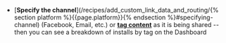 * [**Specify the channel**](/recipes/add_custom_link_data_and_routing/{% section platform %}{{page.platform}}{% endsection %}#specifying-channel) (Facebook, Email, etc.) or [**tag content**](/recipes/add_custom_link_data_and_routing/{{page.platform}}#adding-tags) as it is being shared -- then you can see a breakdown of installs by tag on the Dashboard
